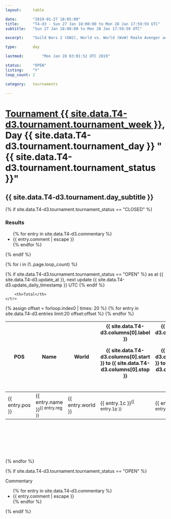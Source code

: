 ```yaml
---
layout: 	table

date: 		"2019-01-27 18:05:00"
title: 		"T4-d3 - Sun 27 Jan 18:00:00 to Mon 28 Jan 17:59:59 UTC"
subtitle: 	"Sun 27 Jan 18:00:00 to Mon 28 Jan 17:59:59 UTC"

excerpt:    "Guild Wars 2 (GW2), World vs. World (WvW) Realm Avenger achivement Tournament. \"Every Kill Counts\""

type:       day

lastmod: 		"Mon Jan 28 03:01:52 UTC 2019"

status:     "OPEN"
listing:    "Y"
loop_count: 2

category: 	tournaments

---
```

<div class="table_header">
    <h1><a href="{{ site.data.T4-d3.tournament.week_url }}">Tournament {{ site.data.T4-d3.tournament.tournament_week }}</a>, Day {{ site.data.T4-d3.tournament.tournament_day }} "{{ site.data.T4-d3.tournament.tournament_status }}"</h1>
    <h2>{{ site.data.T4-d3.tournament.day_subtitle }}</h2> 
</div>

{% if site.data.T4-d3.tournament.tournament_status == "CLOSED" %} 
<div class="commentary">
  <h3>Results</h3>
  <ul>
    {% for entry in site.data.T4-d3.commentary %}
    <li class="commentary_list">{{ entry.comment | escape }}</li>
    {% endfor %}
  </ul>
</div>
{% endif %}


{% for i in (1..page.loop_count) %}

{% if site.data.T4-d3.tournament.tournament_status == "OPEN" %} 
<span class="table_nextupdate">as at {{ site.data.T4-d3.update_at }}, next update {{ site.data.T4-d3.update_daily_timestamp }} UTC</span> 
{% endif %}

<table class="day_table">
  <colgroup>
    <col style="width:18px">
    <col style="width:55px">
    <col style="width:55px">
    <col style="width:12px">
    <col style="width:12px">
    <col style="width:12px">
    <col style="width:12px">
    <col style="width:12px">
    <col style="width:12px">
    <col style="width:12px">
    <col style="width:12px">
    <col style="width:12px">
    <col style="width:12px">
    <col style="width:12px">
    <col style="width:12px">
    <col style="width:12px">
    <col style="width:12px">
    <col style="width:12px">
    <col style="width:12px">
    <col style="width:12px">
    <col style="width:12px">
    <col style="width:12px">
    <col style="width:12px">
    <col style="width:12px">
    <col style="width:12px">
    <col style="width:12px">
    <col style="width:12px">
    <col style="width:18px">
  </colgroup>  
  <thead>
    <tr>
        <th>POS</th>
        <th class="AlignLeft">Name</th>
        <th class="AlignLeft">World</th>

<th><div class="label">{{ site.data.T4-d3.columns[0].label }}<p class="onhover">{{ site.data.T4-d3.columns[0].start }} to {{ site.data.T4-d3.columns[0].stop }}</p></div>​</th>
<th><div class="label">{{ site.data.T4-d3.columns[1].label }}<p class="onhover">{{ site.data.T4-d3.columns[1].start }} to {{ site.data.T4-d3.columns[1].stop }}</p></div>​</th>
<th><div class="label">{{ site.data.T4-d3.columns[2].label }}<p class="onhover">{{ site.data.T4-d3.columns[2].start }} to {{ site.data.T4-d3.columns[2].stop }}</p></div>​</th>
<th><div class="label">{{ site.data.T4-d3.columns[3].label }}<p class="onhover">{{ site.data.T4-d3.columns[3].start }} to {{ site.data.T4-d3.columns[3].stop }}</p></div>​</th>
<th><div class="label">{{ site.data.T4-d3.columns[4].label }}<p class="onhover">{{ site.data.T4-d3.columns[4].start }} to {{ site.data.T4-d3.columns[4].stop }}</p></div>​</th>
<th><div class="label">{{ site.data.T4-d3.columns[5].label }}<p class="onhover">{{ site.data.T4-d3.columns[5].start }} to {{ site.data.T4-d3.columns[5].stop }}</p></div>​</th>
<th><div class="label">{{ site.data.T4-d3.columns[6].label }}<p class="onhover">{{ site.data.T4-d3.columns[6].start }} to {{ site.data.T4-d3.columns[6].stop }}</p></div>​</th>
<th><div class="label">{{ site.data.T4-d3.columns[7].label }}<p class="onhover">{{ site.data.T4-d3.columns[7].start }} to {{ site.data.T4-d3.columns[7].stop }}</p></div>​</th>
<th><div class="label">{{ site.data.T4-d3.columns[8].label }}<p class="onhover">{{ site.data.T4-d3.columns[8].start }} to {{ site.data.T4-d3.columns[8].stop }}</p></div>​</th>
<th><div class="label">{{ site.data.T4-d3.columns[9].label }}<p class="onhover">{{ site.data.T4-d3.columns[9].start }} to {{ site.data.T4-d3.columns[9].stop }}</p></div>​</th>
<th><div class="label">{{ site.data.T4-d3.columns[10].label }}<p class="onhover">{{ site.data.T4-d3.columns[10].start }} to {{ site.data.T4-d3.columns[10].stop }}</p></div>​</th>

<th><div class="label">{{ site.data.T4-d3.columns[11].label }}<p class="onhover">{{ site.data.T4-d3.columns[11].start }} to {{ site.data.T4-d3.columns[11].stop }}</p></div>​</th>
<th><div class="label">{{ site.data.T4-d3.columns[12].label }}<p class="onhover">{{ site.data.T4-d3.columns[12].start }} to {{ site.data.T4-d3.columns[12].stop }}</p></div>​</th>
<th><div class="label">{{ site.data.T4-d3.columns[13].label }}<p class="onhover">{{ site.data.T4-d3.columns[13].start }} to {{ site.data.T4-d3.columns[13].stop }}</p></div>​</th>
<th><div class="label">{{ site.data.T4-d3.columns[14].label }}<p class="onhover">{{ site.data.T4-d3.columns[14].start }} to {{ site.data.T4-d3.columns[14].stop }}</p></div>​</th>
<th><div class="label">{{ site.data.T4-d3.columns[15].label }}<p class="onhover">{{ site.data.T4-d3.columns[15].start }} to {{ site.data.T4-d3.columns[15].stop }}</p></div>​</th>
<th><div class="label">{{ site.data.T4-d3.columns[16].label }}<p class="onhover">{{ site.data.T4-d3.columns[16].start }} to {{ site.data.T4-d3.columns[16].stop }}</p></div>​</th>
<th><div class="label">{{ site.data.T4-d3.columns[17].label }}<p class="onhover">{{ site.data.T4-d3.columns[17].start }} to {{ site.data.T4-d3.columns[17].stop }}</p></div>​</th>
<th><div class="label">{{ site.data.T4-d3.columns[18].label }}<p class="onhover">{{ site.data.T4-d3.columns[18].start }} to {{ site.data.T4-d3.columns[18].stop }}</p></div>​</th>
<th><div class="label">{{ site.data.T4-d3.columns[19].label }}<p class="onhover">{{ site.data.T4-d3.columns[19].start }} to {{ site.data.T4-d3.columns[19].stop }}</p></div>​</th>
<th><div class="label">{{ site.data.T4-d3.columns[20].label }}<p class="onhover">{{ site.data.T4-d3.columns[20].start }} to {{ site.data.T4-d3.columns[20].stop }}</p></div>​</th>

<th><div class="label">{{ site.data.T4-d3.columns[21].label }}<p class="onhover">{{ site.data.T4-d3.columns[21].start }} to {{ site.data.T4-d3.columns[21].stop }}</p></div>​</th>
<th><div class="label">{{ site.data.T4-d3.columns[22].label }}<p class="onhover">{{ site.data.T4-d3.columns[22].start }} to {{ site.data.T4-d3.columns[22].stop }}</p></div>​</th>
<th><div class="label">{{ site.data.T4-d3.columns[23].label }}<p class="onhover">{{ site.data.T4-d3.columns[23].start }} to {{ site.data.T4-d3.columns[23].stop }}</p></div>​</th>

        <th>Total</th>
    </tr>
  </thead>
  {% assign offset = forloop.index0 | times: 20 %}
<tbody>
{% for entry in site.data.T4-d3.entries limit:20 offset:offset %}
  <tr>
    <td class="pl{{ entry.pos }}">{{ entry.pos }}</td>
    <td class="AlignLeft">{{ entry.name }}<sup>{{ entry.reg }}</sup></td>
    <td class="AlignLeft">{{ entry.world }}</td>
    <td class="pl{{ entry.1p }}">{{ entry.1c }}<sup>{{ entry.1p }}</sup></td>
    <td class="pl{{ entry.2p }}">{{ entry.2c }}<sup>{{ entry.2p }}</sup></td>
    <td class="pl{{ entry.3p }}">{{ entry.3c }}<sup>{{ entry.3p }}</sup></td>
    <td class="pl{{ entry.4p }}">{{ entry.4c }}<sup>{{ entry.4p }}</sup></td>
    <td class="pl{{ entry.5p }}">{{ entry.5c }}<sup>{{ entry.5p }}</sup></td>
    <td class="pl{{ entry.6p }}">{{ entry.6c }}<sup>{{ entry.6p }}</sup></td>
    <td class="pl{{ entry.7p }}">{{ entry.7c }}<sup>{{ entry.7p }}</sup></td>
    <td class="pl{{ entry.8p }}">{{ entry.8c }}<sup>{{ entry.8p }}</sup></td>
    <td class="pl{{ entry.9p }}">{{ entry.9c }}<sup>{{ entry.9p }}</sup></td>
    <td class="pl{{ entry.10p }}">{{ entry.10c }}<sup>{{ entry.10p }}</sup></td>
    <td class="pl{{ entry.11p }}">{{ entry.11c }}<sup>{{ entry.11p }}</sup></td>
    <td class="pl{{ entry.12p }}">{{ entry.12c }}<sup>{{ entry.12p }}</sup></td>
    <td class="pl{{ entry.13p }}">{{ entry.13c }}<sup>{{ entry.13p }}</sup></td>
    <td class="pl{{ entry.14p }}">{{ entry.14c }}<sup>{{ entry.14p }}</sup></td>
    <td class="pl{{ entry.15p }}">{{ entry.15c }}<sup>{{ entry.15p }}</sup></td>
    <td class="pl{{ entry.16p }}">{{ entry.16c }}<sup>{{ entry.16p }}</sup></td>
    <td class="pl{{ entry.17p }}">{{ entry.17c }}<sup>{{ entry.17p }}</sup></td>
    <td class="pl{{ entry.18p }}">{{ entry.18c }}<sup>{{ entry.18p }}</sup></td>
    <td class="pl{{ entry.19p }}">{{ entry.19c }}<sup>{{ entry.19p }}</sup></td>
    <td class="pl{{ entry.20p }}">{{ entry.20c }}<sup>{{ entry.20p }}</sup></td>
    <td class="pl{{ entry.21p }}">{{ entry.21c }}<sup>{{ entry.21p }}</sup></td>
    <td class="pl{{ entry.22p }}">{{ entry.22c }}<sup>{{ entry.22p }}</sup></td>
    <td class="pl{{ entry.23p }}">{{ entry.23c }}<sup>{{ entry.23p }}</sup></td>
    <td class="pl{{ entry.24p }}">{{ entry.24c }}<sup>{{ entry.24p }}</sup></td>
    <td>{{ entry.total }}</td>
  </tr>
{% endfor %}  
</tbody>
</table>
<div class="leaderboard">
  <script async src="//pagead2.googlesyndication.com/pagead/js/adsbygoogle.js"></script>
  <!-- 728x90 -->
  <ins class="adsbygoogle"
       style="display:inline-block;width:728px;height:90px"
       data-ad-client="ca-pub-3274917281288240"
       data-ad-slot="3870538733"></ins>
  <script>
  (adsbygoogle = window.adsbygoogle || []).push({});
  </script>    
</div>
<br />
{% endfor %}

{% if site.data.T4-d3.tournament.tournament_status == "OPEN" %} 
<div class="commentary">
  <span class="commentary_title">Commentary</span>
  <ul>
    {% for entry in site.data.T4-d3.commentary %}
    <li class="commentary_list">{{ entry.comment | escape }}</li>
    {% endfor %}
  </ul>
</div>
{% endif %}


